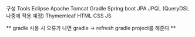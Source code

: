 구성 Tools
Eclipse
Apache Tomcat
Gradle
Spring boot
JPA
JPQL (QueryDSL 나중에 적용 예정)
Thymemleaf
HTML
CSS
JS

** gradle 사용 시 오류가 나면 gradle -> refresh gradle project를 해준다 **
